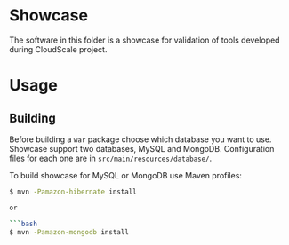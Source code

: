 Showcase
========
The software in this folder is a showcase for validation of tools developed during CloudScale project.

Usage
=====

Building
--------
Before building a `war` package choose which database you want to use. Showcase support two databases, MySQL and MongoDB. Configuration files for each one are in `src/main/resources/database/`.

To build showcase for MySQL or MongoDB use Maven profiles:

```bash 
$ mvn -Pamazon-hibernate install

or

```bash
$ mvn -Pamazon-mongodb install
